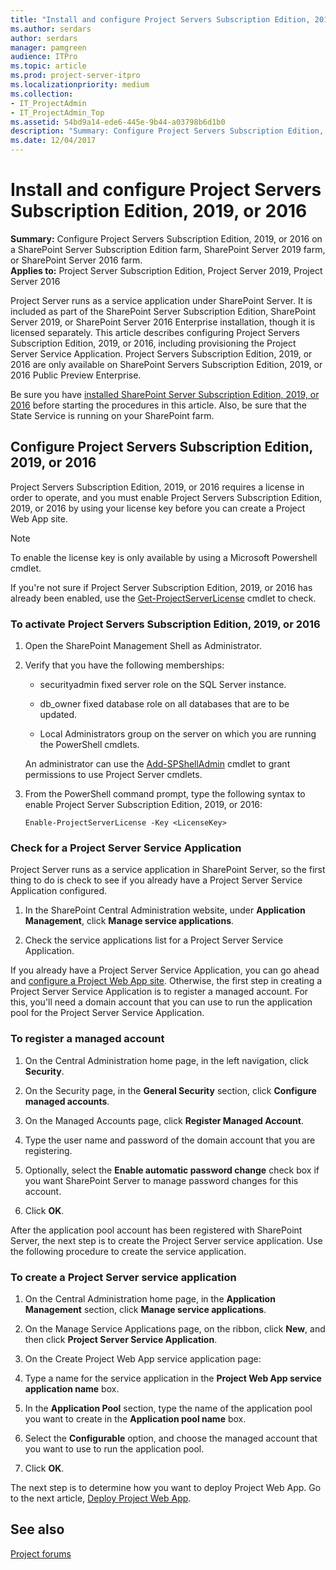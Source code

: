 ```yaml
---
title: "Install and configure Project Servers Subscription Edition, 2019, or 2016"
ms.author: serdars
author: serdars
manager: pamgreen
audience: ITPro
ms.topic: article
ms.prod: project-server-itpro
ms.localizationpriority: medium
ms.collection:
- IT_ProjectAdmin
- IT_ProjectAdmin_Top
ms.assetid: 54bd9a14-ede6-445e-9b44-a03798b6d1b0
description: "Summary: Configure Project Servers Subscription Edition, 2019, or 2016 on a SharePoint Server farm."
ms.date: 12/04/2017
---
```


# Install and configure Project Servers Subscription Edition, 2019, or 2016
 
 **Summary:** Configure Project Servers Subscription Edition, 2019, or 2016 on a SharePoint Server Subscription Edition farm, SharePoint Server 2019 farm, or SharePoint Server 2016 farm.<br/>
**Applies to:** Project Server Subscription Edition, Project Server 2019, Project Server 2016
  
Project Server runs as a service application under SharePoint Server. It is included as part of the SharePoint Server Subscription Edition, SharePoint Server 2019, or SharePoint Server 2016 Enterprise installation, though it is licensed separately. This article describes configuring Project Servers Subscription Edition, 2019, or 2016, including provisioning the Project Server Service Application. Project Servers Subscription Edition, 2019, or 2016 are only available on SharePoint Servers Subscription Edition, 2019, or 2016 Public Preview Enterprise.

Be sure you have [installed SharePoint Server Subscription Edition, 2019, or 2016](/sharepoint/install/install-for-sharepoint-server-2016) before starting the procedures in this article. Also, be sure that the State Service is running on your SharePoint farm.

## Configure Project Servers Subscription Edition, 2019, or 2016

Project Servers Subscription Edition, 2019, or 2016 requires a license in order to operate, and you must enable Project Servers Subscription Edition, 2019, or 2016 by using your license key before you can create a Project Web App site.

> [!NOTE]
> To enable the license key is only available by using a Microsoft Powershell cmdlet. 

If you're not sure if Project Server Subscription Edition, 2019, or 2016 has already been enabled, use the [Get-ProjectServerLicense](/powershell/module/sharepoint-server/get-projectserverlicense) cmdlet to check.

### To activate Project Servers Subscription Edition, 2019, or 2016

1. Open the SharePoint Management Shell as Administrator.

2. Verify that you have the following memberships:

    - securityadmin fixed server role on the SQL Server instance.

    - db_owner fixed database role on all databases that are to be updated.

    - Local Administrators group on the server on which you are running the PowerShell cmdlets.

    An administrator can use the [Add-SPShellAdmin](/powershell/module/sharepoint-server/Add-SPShellAdmin) cmdlet to grant permissions to use Project Server cmdlets.

3. From the PowerShell command prompt, type the following syntax to enable Project Server Subscription Edition, 2019, or 2016:

   ```
   Enable-ProjectServerLicense -Key <LicenseKey>
   ```

### Check for a Project Server Service Application

Project Server runs as a service application in SharePoint Server, so the first thing to do is check to see if you already have a Project Server Service Application configured.

1. In the SharePoint Central Administration website, under **Application Management**, click **Manage service applications**.

2. Check the service applications list for a Project Server Service Application.

If you already have a Project Server Service Application, you can go ahead and [configure a Project Web App site](deploy-project-web-app.md). Otherwise, the first step in creating a Project Server Service Application is to register a managed account. For this, you'll need a domain account that you can use to run the application pool for the Project Server Service Application.

### To register a managed account

1. On the Central Administration home page, in the left navigation, click **Security**.

2. On the Security page, in the **General Security** section, click **Configure managed accounts**.

3. On the Managed Accounts page, click **Register Managed Account**.

4. Type the user name and password of the domain account that you are registering.

5. Optionally, select the **Enable automatic password change** check box if you want SharePoint Server to manage password changes for this account.

6. Click **OK**.

After the application pool account has been registered with SharePoint Server, the next step is to create the Project Server service application. Use the following procedure to create the service application.

### To create a Project Server service application

1. On the Central Administration home page, in the **Application Management** section, click **Manage service applications**.

2. On the Manage Service Applications page, on the ribbon, click **New**, and then click **Project Server Service Application**.

3. On the Create Project Web App service application page:

1. Type a name for the service application in the **Project Web App service application name** box.

2. In the **Application Pool** section, type the name of the application pool you want to create in the **Application pool name** box.

3. Select the **Configurable** option, and choose the managed account that you want to use to run the application pool.

4. Click **OK**.

The next step is to determine how you want to deploy Project Web App. Go to the next article, [Deploy Project Web App](deploy-project-web-app.md).

## See also

[Project forums](https://social.technet.microsoft.com/Forums/en-US/category/project)